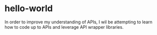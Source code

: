 # hello-world
In order to improve my understanding of APIs, I wil be attempting to learn how to code up to APIs and leverage API wrapper libraries.
